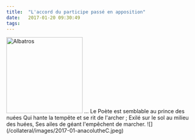 ```yaml
---
title:  "L'accord du participe passé en apposition"
date:   2017-01-20 09:30:49
tags:   
---
```


<img src="/collateral/images/2017-01-albatros.jpg" alt="Albatros" style="width: 200px;"/>
...  
Le Poète est semblable au prince des nuées
Qui hante la tempête et se rit de l'archer ;
Exilé sur le sol au milieu des huées,
Ses ailes de géant l'empêchent de marcher.
![](/collateral/images/2017-01-anacolutheC.jpeg)
